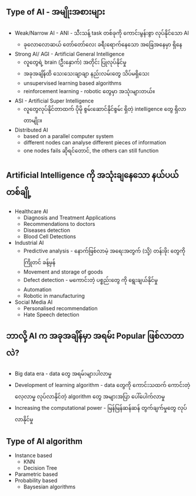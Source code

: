 Type of AI - အမျိုးအစားများ
-------

- Weak/Narrow AI - ANI - သီးသန့် task တစ်ခုကို ကောင်းမွန်းစွာ လုပ်နိုင်သော AI
	- ခုလောလောဆယ် တော်တော်လေး ခရီးရောက်နေသော အခြေအနေမှာ ရှိနေ
-  Strong AI/ AGI - Artificial General Intelligence  
	- လူတွေရဲ့ brain (ဦးနှောက်) အတိုင်း ပြုလုပ်နိုင်မှု
	- အခုအချိန်ထိ သေးသေးချာချာ နည်းလမ်းတွေ သိပ်မရှိသေး
	- unsupervised learning based algorithms
	- reinforcement learning - robotic တွေမှာ အသုံးများတယ်။
- ASI - Artificial Super Intelligence 
	- လူတွေလုပ်နိုင်တာထက် ပိုမို စွမ်းဆောင်နိုင်စွမ်း ရှိတဲ့ intelligence တွေ ရှိလာတာမျိုး။
- Distributed AI 
	- based on a parallel computer system
	- different nodes can analyse different pieces of information 
	-  one nodes fails ဆိုရင်တောင်, the others can still function 

Artificial Intelligence ကို အသုံးချနေသော နယ်ပယ်တစ်ချို့
------
- Healthcare AI
	- Diagnosis and Treatment Applications
	- Recommendations to doctors
	- Diseases detection
	- Blood Cell Detections
- Industrial AI
	- Predictive analysis - နောက်ဖြစ်လာမဲ့ အရေးအတွက် (သို့) တန်းဖိုး တွေကို ကြိုတင် ခန့်မှန်
	- Movement and storage of goods  
	- Defect detection - မကောင်းတဲ့ ပစ္စည်းတွေ ကို ရွေးချယ်နိုင်မှု
	- Automation 
	- Robotic in manufacturing
- Social Media AI
	- Personalised recommendation 
	- Hate Speech detection 

ဘာလို့ AI က အခုအချိန်မှာ အရမ်း  Popular ဖြစ်လာတာလဲ?
-----

- Big data era - data တွေ အရမ်းများပါလာမှု 
- Development of learning algorithm - data တွေကို  ကောင်းသထက် ကောင်းတဲ့ လေ့လာမှု လုပ်လာနိုင်တဲ့ algorithm တွေ အများအပြာ ပေါ်ပေါက်လာမှု
- Increasing the computational power  - မြန်မြန်ဆန်ဆန် တွက်ချက်မှုတွေ လုပ်လာနိုင်မှု

Type of AI algorithm
---

- Instance based
	- KNN
	- Decision Tree
- Parametric  based
- Probability based
	- Baysesian algorithms
